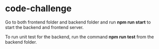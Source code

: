 # code-challenge
 
Go to both frontend folder and backend folder and run **npm run start** to start the backend and frontend server.

To run unit test for the backend, run the command **npm run test** from the backend folder.